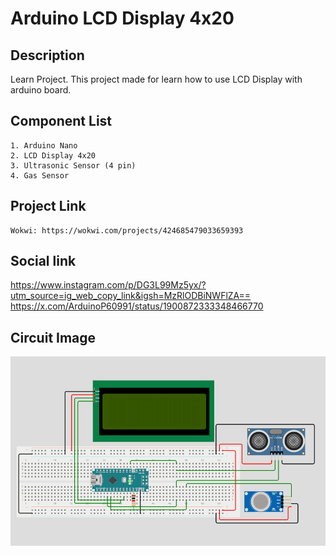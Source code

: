 # Arduino LCD Display 4x20

## Description
Learn Project. This project made for learn how to use LCD Display with arduino board.
## Component List
```
1. Arduino Nano
2. LCD Display 4x20
3. Ultrasonic Sensor (4 pin)
4. Gas Sensor
```

## Project Link
```
Wokwi: https://wokwi.com/projects/424685479033659393
```

## Social link
https://www.instagram.com/p/DG3L99Mz5yx/?utm_source=ig_web_copy_link&igsh=MzRlODBiNWFlZA==
https://x.com/ArduinoP60991/status/1900872333348466770

## Circuit Image
<img src = "cc.png">
